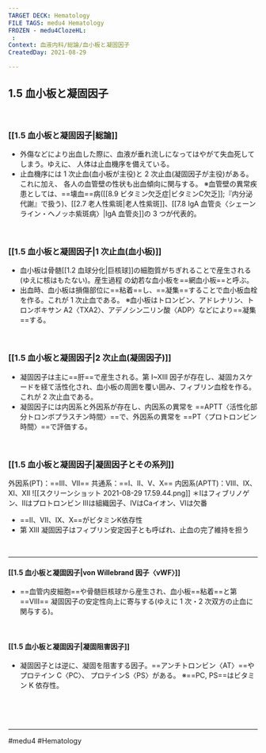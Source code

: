 ```yaml
---
TARGET DECK: Hematology
FILE TAGS: medu4 Hematology
FROZEN - medu4ClozeHL:
 : 
Context: 血液内科/総論/血小板と凝固因子
CreatedDay: 2021-08-29

---
```


## 1.5 血小板と凝固因子

<br>

### [[1.5 血小板と凝固因子|総論]]
* 外傷などにより出血した際に、血液が垂れ流しになってはやがて失血死してしまう。ゆえに、 人体は止血機序を備えている。
* 止血機序には 1 次止血(血小板が主役)と 2 次止血(凝固因子が主役)がある。これに加え、 各人の血管壁の性状も出血傾向に関与する。 
※血管壁の異常疾患としては、==壊血==病([[8.9 ビタミン欠乏症|ビタミンC欠乏]];『内分泌代謝』で扱う)、[[2.7 老人性紫斑|老人性紫斑]]、[[7.8 IgA 血管炎〈シェーンライン・ヘノッホ紫斑病〉|IgA 血管炎]]の 3 つが代表的。
<!--ID: 1655255854385-->






<br>

### [[1.5 血小板と凝固因子|1 次止血(血小板)]]
* 血小板は骨髄[[1.2 血球分化|巨核球]]の細胞質がちぎれることで産生される(ゆえに核はもたない)。産生過程 の幼若な血小板を==網血小板==と呼ぶ。
* 出血時、血小板は損傷部位に==粘着==し、==凝集==することで血小板血栓を作る。これが 1 次止血である。
※血小板はトロンビン、アドレナリン、トロンボキサン A2〈TXA2〉、アデノシン二リン酸〈ADP〉などにより==凝集==する。
<!--ID: 1630741040301-->


<br>

### [[1.5 血小板と凝固因子|2 次止血(凝固因子)]]
* 凝固因子は主に==肝==で産生される。第 I~XⅢ 因子が存在し、凝固カスケードを経て活性化され、血小板の周囲を覆い囲み、フィブリン血栓を作る。これが 2 次止血である。
* 凝固因子には内因系と外因系が存在し、内因系の異常を ==APTT〈活性化部分トロンボプラスチン時間〉==で、外因系の異常を ==PT〈プロトロンビン時間〉==で評価する。
<!--ID: 1630741040307-->


<br>

### [[1.5 血小板と凝固因子|凝固因子とその系列]]
外因系(PT)：==Ⅲ、Ⅶ==
共通系：==Ⅰ、Ⅱ、Ⅴ、Ⅹ==
内因系(APTT)：Ⅷ、Ⅸ、Ⅺ、Ⅻ
![[スクリーンショット 2021-08-29 17.59.44.png]]
＊Ⅰはフィブリノゲン、Ⅱはプロトロンビン
Ⅲは組織因子、ⅣはCaイオン、Ⅵは欠番
* ==Ⅱ、Ⅶ、Ⅸ、Ⅹ==がビタミンK依存性
* 第 XIII 凝固因子はフィブリン安定因子とも呼ばれ、止血の完了維持を担う
<!--ID: 1630741040313-->


<br>

---

#### [[1.5 血小板と凝固因子|von Willebrand 因子〈vWF〉]]
* ==血管内皮細胞==や骨髄巨核球から産生され、血小板==粘着==と第 ==Ⅷ== 凝固因子の安定性向上に寄与する(ゆえに 1 次・2 次双方の止血に関与する)。
<!--ID: 1630741040319-->


<br>

#### [[1.5 血小板と凝固因子|凝固阻害因子]]
* 凝固因子とは逆に、凝固を阻害する因子。==アンチトロンビン〈AT〉==やプロテイン C〈PC〉、 プロテインS〈PS〉がある。
※==PC, PS==はビタミン K 依存性。
 
<!--ID: 1630741040325-->



<br><br><br>

---
#medu4 #Hematology 
